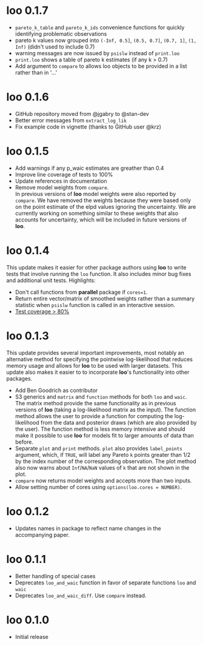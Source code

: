 # loo 0.1.7
* `pareto_k_table` and `pareto_k_ids` convenience functions for quickly identifying problematic observations
* pareto k values now grouped into `(-Inf, 0.5]`, `(0.5, 0.7]`, `(0.7, 1]`, 
`(1, Inf)` (didn't used to include 0.7)
* warning messages are now issued by `psislw` instead of `print.loo`
* `print.loo` shows a table of pareto k estimates (if any k > 0.7)
* Add argument to `compare` to allows loo objects to be provided in a list rather than in '...'

# loo 0.1.6
* GitHub repository moved from @jgabry to @stan-dev
* Better error messages from `extract_log_lik`
* Fix example code in vignette (thanks to GitHub user @krz)

# loo 0.1.5
* Add warnings if any p_waic estimates are greather than 0.4
* Improve line coverage of tests to 100%
* Update references in documentation
* Remove model weights from `compare`. <br>
    In previous versions of __loo__ model
weights were also reported by `compare`. We have removed the weights because
they were based only on the point estimate of the elpd values ignoring the
uncertainty. We are currently working on something similar to these weights that
also accounts for uncertainty, which will be included in future versions of
__loo__.

# loo 0.1.4
This update makes it easier for other package authors using __loo__ to write
tests that involve running the `loo` function. It also includes minor bug
fixes and additional unit tests. Highlights:

* Don't call functions from __parallel__ package if `cores=1`.
* Return entire vector/matrix of smoothed weights rather than a summary statistic when `psislw` function is called in an interactive session.
* [Test coverage > 80%](https://codecov.io/github/jgabry/loo?branch=master)

# loo 0.1.3
This update provides several important improvements, most notably an alternative
method for specifying the pointwise log-likelihood that reduces memory usage 
and allows for __loo__ to be used with larger datasets. This update also makes
it easier to to incorporate __loo__'s functionality into other packages.

* Add Ben Goodrich as contributor
* S3 generics and `matrix` and `function` methods for both `loo` and `waic`. 
The matrix method provide the same functionality as in previous versions of 
__loo__ (taking a log-likelihood matrix as the input). The function method 
allows the user to provide a function for computing the log-likelihood from 
the data and posterior draws (which are also provided by the user). The function
method is less memory intensive and should make it possible to use __loo__ for 
models fit to larger amounts of data than before.
* Separate `plot` and `print` methods. `plot` also provides `label_points` 
argument, which, if `TRUE`, will label any Pareto `k` points greater than 
1/2 by the index number of the corresponding observation. The plot method 
also now warns about `Inf`/`NA`/`NaN` values of `k` that are not shown in 
the plot. 
* `compare` now returns model weights and accepts more than two inputs.
* Allow setting number of cores using `options(loo.cores = NUMBER)`. 

# loo 0.1.2 
* Updates names in package to reflect name changes in the accompanying paper.

# loo 0.1.1
* Better handling of special cases
* Deprecates `loo_and_waic` function in favor of separate functions `loo` and
`waic`
* Deprecates `loo_and_waic_diff`. Use `compare` instead. 

# loo 0.1.0
* Initial release
